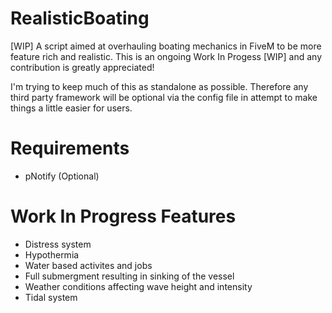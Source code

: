 # RealisticBoating
[WIP] A script aimed at overhauling boating mechanics in FiveM to be more feature rich and realistic. This is an ongoing Work In Progess [WIP] and any contribution is greatly appreciated!

I'm trying to keep much of this as standalone as possible. Therefore any third party framework will be optional via the config file in attempt to make things a little easier for users.

# Requirements
- pNotify (Optional)


# Work In Progress Features

- Distress system
- Hypothermia
- Water based activites and jobs
- Full submergment resulting in sinking of the vessel
- Weather conditions affecting wave height and intensity
- Tidal system
